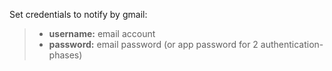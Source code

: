 Set credentials to notify by gmail:

> - **username:** email account
> - **password:** email password (or app password for 2 authentication-phases)